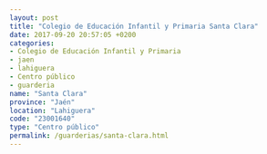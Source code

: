 ```yaml
---
layout: post
title: "Colegio de Educación Infantil y Primaria Santa Clara"
date: 2017-09-20 20:57:05 +0200
categories:
- Colegio de Educación Infantil y Primaria
- jaen
- lahiguera
- Centro público
- guarderia
name: "Santa Clara"
province: "Jaén"
location: "Lahiguera"
code: "23001640"
type: "Centro público"
permalink: /guarderias/santa-clara.html
---
```

